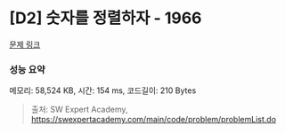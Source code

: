 # [D2] 숫자를 정렬하자 - 1966 

[문제 링크](https://swexpertacademy.com/main/code/problem/problemDetail.do?contestProbId=AV5PrmyKAWEDFAUq) 

### 성능 요약

메모리: 58,524 KB, 시간: 154 ms, 코드길이: 210 Bytes



> 출처: SW Expert Academy, https://swexpertacademy.com/main/code/problem/problemList.do
